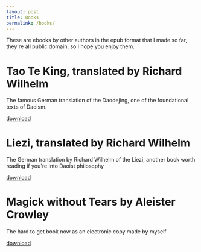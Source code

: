 ```yaml
---
layout: post
title: Books
permalink: /books/
---
```


These are ebooks by other authors in the epub format that I made so far, they're all public domain, so I hope you enjoy them.

# Tao Te King, translated by Richard Wilhelm

The famous German translation of the Daodejing, one of the foundational texts of Daoism.

[download](https://weirdshitz.neocities.org/min/ttk.epub)

# Liezi, translated by Richard Wilhelm

The German translation by Richard Wilhelm of the Liezi, another book worth reading if you're into Daoist philosophy

[download](https://weirdshitz.neocities.org/min/ld.epub)

# Magick without Tears by Aleister Crowley

The hard to get book now as an electronic copy made by myself

[download](https://weirdshitz.neocities.org/min/mwt.epub)
